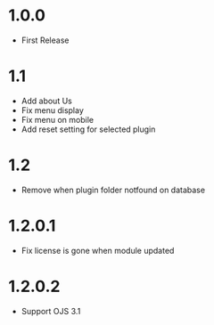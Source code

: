 # 1.0.0 
- First Release

# 1.1
- Add about Us
- Fix menu display
- Fix menu on mobile
- Add reset setting for selected plugin

# 1.2
- Remove when plugin folder notfound on database

# 1.2.0.1
- Fix license is gone when module updated

# 1.2.0.2
- Support OJS 3.1
